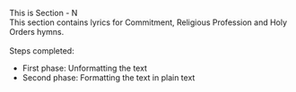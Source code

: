 This is Section - N<br>
This section contains lyrics for Commitment, Religious Profession and Holy Orders hymns.<br><br>
Steps completed:<br>
- First phase: Unformatting the text<br>
- Second phase: Formatting the text in plain text<br>